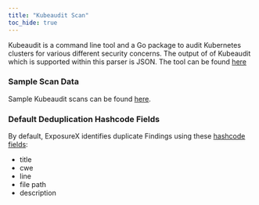 ```yaml
---
title: "Kubeaudit Scan"
toc_hide: true
---
```

Kubeaudit is a command line tool and a Go package to audit Kubernetes clusters for various different security concerns. The output of of Kubeaudit which is supported within this parser is JSON. The tool can be found [here](https://github.com/Shopify/kubeaudit)

### Sample Scan Data
Sample Kubeaudit scans can be found [here](https://github.com/ExposureX/django-ExposureX/tree/master/unittests/scans/kubeaudit).

### Default Deduplication Hashcode Fields
By default, ExposureX identifies duplicate Findings using these [hashcode fields](https://docs.exposurex.com/en/working_with_findings/finding_deduplication/about_deduplication/):

- title
- cwe
- line
- file path
- description
